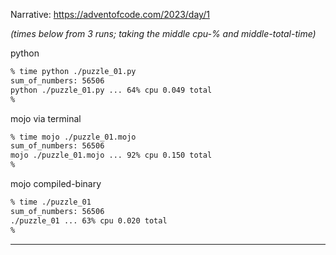 Narrative:
<https://adventofcode.com/2023/day/1>

_(times below from 3 runs; taking the middle cpu-% and middle-total-time)_

python
``` zsh
% time python ./puzzle_01.py
sum_of_numbers: 56506
python ./puzzle_01.py ... 64% cpu 0.049 total
%
```
mojo via terminal
``` zsh
% time mojo ./puzzle_01.mojo
sum_of_numbers: 56506
mojo ./puzzle_01.mojo ... 92% cpu 0.150 total
%
```

mojo compiled-binary
```zsh
% time ./puzzle_01
sum_of_numbers: 56506
./puzzle_01 ... 63% cpu 0.020 total
% 
```

---